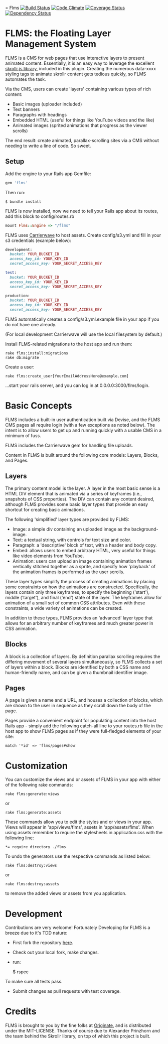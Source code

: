= Flms [![Build Status](https://travis-ci.org/Originate-Inc/flms.png?branch=travis)](https://travis-ci.org/Originate-Inc/flms) [![Code Climate](https://codeclimate.com/github/Originate-Inc/flms.png)](https://codeclimate.com/github/Originate-Inc/flms) [![Coverage Status](https://coveralls.io/repos/Originate/flms/badge.png?branch=master)](https://coveralls.io/r/Originate/flms) [![Dependency Status](https://gemnasium.com/Originate/flms.png)](https://gemnasium.com/Originate/flms)

FLMS: the Floating Layer Management System
==========================================

FLMS is a CMS for web pages that use interactive layers to present animated content.  Essentially, it is an easy way to leverage the excellent [skrollr.js library](https://github.com/Prinzhorn/skrollr), included in this plugin. Creating the numerous data-xxxx styling tags to animate skrollr content gets tedious quickly, so FLMS automates the task.

Via the CMS, users can create 'layers' containing various types of rich content:
* Basic images (uploader included)
* Text banners
* Paragraphs with headings
* Embedded HTML (useful for things like YouTube videos and the like)
* Animated images (sprited animations that progress as the viewer scrolls)

The end result: create animated, parallax-scrolling sites via a CMS without needing to write a line of code.  So sweet.

Setup
-----

Add the engine to your Rails app Gemfile:

```ruby
gem 'flms'
```

Then run:
  
    $ bundle install

FLMS is now installed, now we need to tell your Rails app about its routes, add this block to config/routes.rb

```ruby
mount Flms::Engine => "/flms"
```
    
FLMS uses [Carrierwave](https://github.com/carrierwaveuploader/carrierwave) to host assets.  Create config/s3.yml and fill in your s3 credentials (example below):

```ruby
development:
  bucket: YOUR_BUCKET_ID
  access_key_id: YOUR_KEY_ID
  secret_access_key: YOUR_SECRET_ACCESS_KEY

test:
  bucket: YOUR_BUCKET_ID
  access_key_id: YOUR_KEY_ID
  secret_access_key: YOUR_SECRET_ACCESS_KEY

production:
  bucket: YOUR_BUCKET_ID
  access_key_id: YOUR_KEY_ID
  secret_access_key: YOUR_SECRET_ACCESS_KEY
```
FLMS automatically creates a config/s3.yml.example file in your app if you do not have one already.

(For local development Carrierwave will use the local filesystem by default.)

Install FLMS-related migrations to the host app and run them:

    rake flms:install:migrations
    rake db:migrate

Create a user:

    rake flms:create_user[YourEmailAddressHere@example.com]

...start your rails server, and you can log in at 0.0.0.0:3000/flms/login.

Basic Concepts
==============

FLMS includes a built-in user authentication built via Devise, and the FLMS CMS pages all require login (with a few exceptions as noted below).  The intent is to allow users to get up and running quickly with a usable CMS in a minimum of fuss.

FLMS includes the Carrierwave gem for handling file uploads.

Content in FLMS is built around the following core models: Layers, Blocks, and Pages.

Layers
------

The primary content model is the layer.  A layer in the most basic sense is a HTML DIV element that is animated via a series of  keyframes (i.e., snapshots of CSS properties).  The DIV can contain any content desired, although FLMS provides some basic layer types that provide an easy shortcut for creating basic animations.

The following 'simplified' layer types are provided by FLMS:
* Image: a simple div containing an uploaded image as the background-image.
* Text: a textual string, with controls for text size and color.
* Paragraph: a 'descriptive' block of text, with a header and body copy.
* Embed: allows users to embed arbitrary HTML, very useful for things like video elements from YouTube.
* Animation: users can upload an image containing animation frames vertically stitched together as a sprite, and specify how 'playback' of the animation frames is performed as the user scrolls.

These layer types simplify the process of creating animations by placing some constraints on how the animations are constructed. Specifically, the layers contain only three keyframes, to specify the beginning ('start'), middle ('target'), and final ('end') state of the layer.  The keyframes allow for animation of a small set of common CSS attributes.  Even with these constraints, a wide variety of animations can be created.

In addition to these types, FLMS provides an 'advanced' layer type that allows for an arbitrary number of keyframes and much greater power in CSS animation.

Blocks
------

A block is a collection of layers.  By definition parallax scrolling requires the differing movement of several layers simultaneously, so FLMS collects a set of layers within a block.  Blocks are identified by both a CSS name and human-friendly name, and can be given a thumbnail identifier image.

Pages
-----

A page is given a name and a URL, and houses a collection of blocks, which are shown to the user in sequence as they scroll down the body of the page.

Pages provide a convenient endpoint for populating content into the host Rails app - simply add the following catch-all line to your routes.rb file in the host app to show FLMS pages as if they were full-fledged elements of your site:

    match '*id' => 'flms/pages#show'

Customization
==============

You can customize the views and or assets of FLMS in your app with either of the following rake commands:

    rake flms:generate:views

or

    rake flms:generate:assets

These commands allow you to edit the styles and or views in your app.  Views will appear in 'app/views/flms', assets in 'app/assets/flms'.  When using assets remember to require the stylesheets in application.css with the following line:

    *= require_directory ./flms

To undo the generators use the respective commands as listed below:

    rake flms:destroy:views

or

    rake flms:destroy:assets

to remove the added views or assets from you application.


Development
=============

Contributions are very welcome! Fortunately Developing for FLMS is a breeze due to it's TDD nature:

* First fork the repository [here](https://github.com/Originate/flms).

* Check out your local fork, make changes.

* run:

    $ rspec

To make sure all tests pass.

* Submit changes as pull requests with test coverage.

Credits
=======

FLMS is brought to you by the fine folks at [Originate](http://www.originate.com), and is distributed under the MIT-LICENSE.
Thanks of course due to Alexander Prinzhorn and the team behind the Skrollr library, on top of which this project is built.
